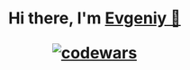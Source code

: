 <h1 align="center">Hi there, I'm <a href="https://t.me/es_korepanov" target="_blank">Evgeniy 👋</a> 

[![codewars](https://www.codewars.com/users/JarrettOswald/badges/large)](https://www.codewars.com/users/JarrettOswald)
